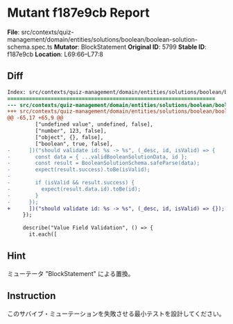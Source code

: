 # Mutant f187e9cb Report

**File**: src/contexts/quiz-management/domain/entities/solutions/boolean/boolean-solution-schema.spec.ts
**Mutator**: BlockStatement
**Original ID**: 5799
**Stable ID**: f187e9cb
**Location**: L69:66–L77:8

## Diff

```diff
Index: src/contexts/quiz-management/domain/entities/solutions/boolean/boolean-solution-schema.spec.ts
===================================================================
--- src/contexts/quiz-management/domain/entities/solutions/boolean/boolean-solution-schema.spec.ts	original
+++ src/contexts/quiz-management/domain/entities/solutions/boolean/boolean-solution-schema.spec.ts	mutated #5799
@@ -65,17 +65,9 @@
         ["undefined value", undefined, false],
         ["number", 123, false],
         ["object", {}, false],
         ["boolean", true, false],
-      ])("should validate id: %s -> %s", (_desc, id, isValid) => {
-        const data = { ...validBooleanSolutionData, id };
-        const result = BooleanSolutionSchema.safeParse(data);
-        expect(result.success).toBe(isValid);
-
-        if (isValid && result.success) {
-          expect(result.data.id).toBe(id);
-        }
-      });
+      ])("should validate id: %s -> %s", (_desc, id, isValid) => {});
     });
 
     describe("Value Field Validation", () => {
       it.each([
```

## Hint

ミューテータ "BlockStatement" による置換。

## Instruction

このサバイブ・ミューテーションを失敗させる最小テストを設計してください。
